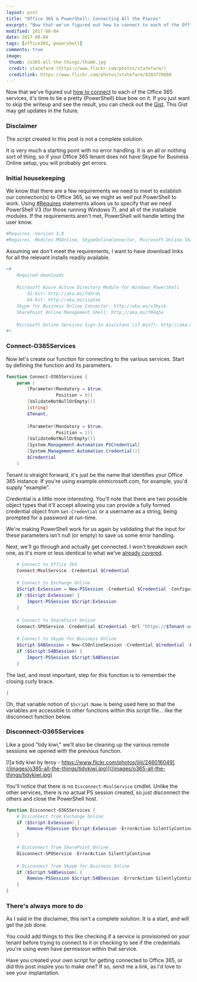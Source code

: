 ```yaml
---
layout: post
title: "Office 365 & PowerShell: Connecting All the Pieces"
excerpt: "Now that we've figured out how to connect to each of the Office 365 services, it's time to tie a pretty (PowerShell) blue bow on it."
modified: 2017-08-04
date: 2017-08-04
tags: [office365, powershell]
comments: true
image:
 thumb: /o365-all-the-things/thumb.jpg
 credit: statefarm (https://www.flickr.com/photos/statefarm/)
 creditlink: https://www.flickr.com/photos/statefarm/8203770880
---
```


Now that we've figured out [how to
connect](http://king.geek.nz/2017/07/28/o365-connect/) to each of the Office 365
services, it's time to tie a pretty (PowerShell) blue bow on it. If you just
want to skip the writeup and see the result, you can check out the
[Gist](https://gist.github.com/Windos/5f96a9425b5b31c23df441035b478c5f). This
Gist may get updates in the future.

### Disclaimer

The script created in this post is not a complete solution.

It is very much a starting point with no error handling. It is an all or nothing
sort of thing, so if your Office 365 tenant does not have Skype for Business
Online setup, you will probably get errors.

### Initial housekeeping

We know that there are a few requirements we need to meet to establish our
connection(s) to Office 365, so we might as well put PowerShell to work. Using
[\#Requires](https://msdn.microsoft.com/en-us/powershell/reference/5.1/microsoft.powershell.core/about/about_requires)
statements allows us to specify that we need PowerShell V3 (for those running
Windows 7), and all of the installable modules. If the requirements aren't met,
PowerShell will handle letting the user know.

```powershell
#Requires -Version 3.0
#Requires -Modules MSOnline, SkypeOnlineConnector, Microsoft.Online.SharePoint.PowerShell
```

Assuming we don't meet the requirements, I want to have download links for all
the relevant installs readily available.

```powershell
<#
    Required downloads

    Microsoft Azure Active Directory Module for Windows PowerShell
        32-bit: http://aka.ms/fohrds
        64-bit: http://aka.ms/siqtee
    Skype for Business Online Connector: http://aka.ms/x3kyib
    SharePoint Online Management Shell: http://aka.ms/f04q5o

    Microsoft Online Services Sign-In Assistant (if Win7): http://aka.ms/vl42dg
#>
```

### Connect-O365Services

Now let's create our function for connecting to the various services. Start by
defining the function and its parameters.

```powershell
function Connect-O365Services {
    param (
        [Parameter(Mandatory = $true,
                   Position = 0)]
        [ValidateNotNullOrEmpty()]
        [string]
        $Tenant,

        [Parameter(Mandatory = $true,
                   Position = 1)]
        [ValidateNotNullOrEmpty()]
        [System.Management.Automation.PSCredential]
        [System.Management.Automation.Credential()]
        $Credential
    )
```

Tenant is straight forward, it's just be the name that identifies your Office
365 instance. If you're using example.onmicrosoft.com, for example, you'd supply
"example".

Credential is a little more interesting. You'll note that there are two possible
object types that it'll accept allowing you can provide a fully formed
credential object from `Get-Credential` or a username as a string, being prompted
for a password at run-time.

We're making PowerShell work for us again by validating that the input for these
parameters isn't null (or empty) to save us some error handling.

Next, we'll go through and actually get connected. I won't breakdown each one,
as it's more or less identical to what we've [already
covered](http://king.geek.nz/2017/07/28/o365-connect/).

```powershell
    # Connect to Office 365
    Connect-MsolService -Credential $Credential

    # Connect to Exchange Online
    $Script:ExSession = New-PSSession -Credential $Credential -ConfigurationName Microsoft.Exchange -ConnectionUri "https://outlook.office365.com/powershell-liveid/" -Authentication "Basic" -AllowRedirection -ErrorAction SilentlyContinue
    if ($Script:ExSession) {
        Import-PSSession $Script:ExSession 
    }

    # Connect to SharePoint Online
    Connect-SPOService -Credential $Credential -Url "https://$Tenant-admin.sharepoint.com" -ErrorAction SilentlyContinue

    # Connect to Skype for Business Online
    $Script:S4BSession = New-CSOnlineSession -Credential $Credential -ErrorAction SilentlyContinue
    if ($Script:S4BSession) {
        Import-PSSession $Script:S4BSession
    }
```

The last, and most important, step for this function is to remember the closing
curly brace.

```powershell
}
```

Oh, that variable notion of `$Script:Name` is being used here so that the variables 
are accessible to other functions within this script file… like the disconnect 
function below.

### Disconnect-O365Services

Like a good "tidy kiwi," we'll also be cleaning up the various remote sessions
we opened with the previous function.

[![a tidy kiwi by leroy - https://www.flickr.com/photos/iiiii/246016049](/images/o365-all-the-things/tidykiwi.jpg)](/images/o365-all-the-things/tidykiwi.jpg)

You'll notice that there is no `Disconnect-MsolService` cmdlet. Unlike the other
services, there is no actual PS session created, so just disconnect the others
and close the PowerShell host.

```powershell
function Disconnect-O365Services {
    # Disconnect from Exchange Online
    if ($Script:ExSession) {
        Remove-PSSession $Script:ExSession -ErrorAction SilentlyContinue
    }

    # Disconnect from SharePoint Online
    Disconnect-SPOService -ErrorAction SilentlyContinue

    # Disconnect from Skype for Business Online
    if ($Script:S4BSession) {
        Remove-PSSession $Script:S4BSession -ErrorAction SilentlyContinue
    }
}
```

### There's always more to do

As I said in the disclaimer, this isn't a complete solution. It is a start, and
will get the job done.

You could add things to this like checking if a service is provisioned on your
tenant before trying to connect to it or checking to see if the credentials
you're using even have permission within that service.

Have you created your own script for getting connected to Office 365, or did
this post inspire you to make one? If so, send me a link, as I'd love to see
your implantation.
